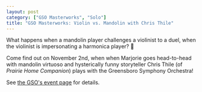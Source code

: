 ```yaml
---
layout: post
category: ["GSO Masterworks", "Solo"]
title: "GSO Masterworks: Violin vs. Mandolin with Chris Thile"
---
```


What happens when a mandolin player challenges a violinist to a duel, when the violinist is impersonating a harmonica player? 🤔

Come find out on November 2nd, when when Marjorie goes head-to-head with mandolin virtuoso and hysterically funny storyteller Chris Thile (of _Prairie Home Companion_) plays with the Greensboro Symphony Orchestra!

See [the GSO's event page](https://greensborosymphony.org/event/chris-thile-mandolin/) for details.

